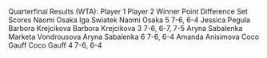 Quarterfinal Results (WTA):
        Player 1            Player 2             Winner  Point Difference    Set Scores
     Naomi Osaka         Iga Swiatek        Naomi Osaka                 5      7-6, 6-4
  Jessica Pegula  Barbora Krejcikova Barbora Krejcikova                 3 7-6, 6-7, 7-5
 Aryna Sabalenka Marketa Vondrousova    Aryna Sabalenka                 6      7-6, 6-4
Amanda Anisimova          Coco Gauff         Coco Gauff                 4      7-6, 6-4
